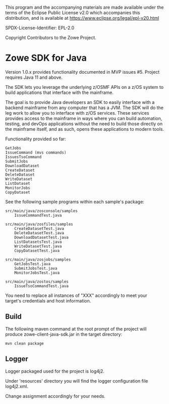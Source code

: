 This program and the accompanying materials are made available under the terms of the Eclipse Public License v2.0 which accompanies this distribution, and is available at https://www.eclipse.org/legal/epl-v20.html

SPDX-License-Identifier: EPL-2.0

Copyright Contributors to the Zowe Project.  

# Zowe SDK for Java

Version 1.0.x provides functionality documented in MVP issues #5. Project requires Java 11 and above. 

The SDK lets you leverage the underlying z/OSMF APIs on a z/OS system to build applications that interface with the mainframe.

The goal is to provide Java developers an SDK to easily interface with a backend mainframe from any computer that has a JVM. The SDK will do the leg work to allow you to interface with z/OS services. These services provides access to the mainframe in ways where you can build automation, testing, and devOps applications without the need to build those directly on the mainframe itself, and as such, opens these applications to modern tools.  

Functionality provided so far:

    GetJobs   
    IssueCommand (mvs commands)  
    IssuesTsoCommand  
    SubmitJobs  
    DownloadDataset  
    CreateDataset  
    DeleteDataset  
    WriteDataset  
    ListDataset  
    MonitorJobs  
    CopyDataset

See the following sample programs within each sample's package:

    src/main/java/zosconsole/samples  
        IssueCommandTest.java  
  
    src/main/java/zosfiles/samples  
        CreateDatasetTest.java  
        DeleteDatasetTest.java  
        DownloadDatasetTest.java
        ListDatasetsTest.java
        WriteDatasetTest.java
        CopyDatasetTest.java
  
    src/main/java/zosjobs/samples  
        GetJobsTest.java
        SubmitJobsTest.java  
        MonitorJobsTest.java  
        
    src/main/java/zostos/samples  
        IssueTsoCommandTest.java
  
You need to replace all instances of "XXX" accordingly to meet your target's credentials and host information.   
    
## Build
  
The following maven command at the root prompt of the project will produce zowe-client-java-sdk.jar in the target directory:
  
    mvn clean package  
  
## Logger  
  
Logger packaged used for the project is log4j2.  
  
Under 'resources' directory you will find the logger configuration file log4j2.xml.  
  
Change <Root level="debug"> assignment accordingly for your needs.  

